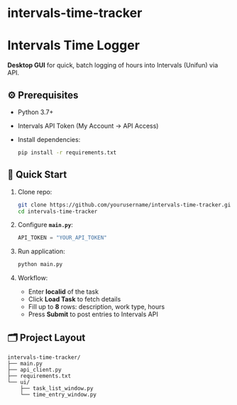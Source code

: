 # intervals-time-tracker
# Intervals Time Logger

**Desktop GUI** for quick, batch logging of hours into Intervals (Unifun) via API.

## ⚙️ Prerequisites

* Python 3.7+
* Intervals API Token (My Account → API Access)
* Install dependencies:

  ```bash
  pip install -r requirements.txt
  ```

## 🚀 Quick Start

1. Clone repo:

   ```bash
   git clone https://github.com/yourusername/intervals-time-tracker.git
   cd intervals-time-tracker
   ```
2. Configure **`main.py`**:

   ```python
   API_TOKEN = "YOUR_API_TOKEN"
   ```
3. Run application:

   ```bash
   python main.py
   ```
4. Workflow:

   * Enter **localid** of the task
   * Click **Load Task** to fetch details
   * Fill up to **8** rows: description, work type, hours
   * Press **Submit** to post entries to Intervals API

## 🗂️ Project Layout

```
intervals-time-tracker/
├── main.py
├── api_client.py
├── requirements.txt
└── ui/
    ├── task_list_window.py
    └── time_entry_window.py
```
